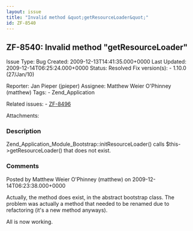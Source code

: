 ```yaml
---
layout: issue
title: "Invalid method &quot;getResourceLoader&quot;"
id: ZF-8540
---
```


ZF-8540: Invalid method "getResourceLoader"
-------------------------------------------

 Issue Type: Bug Created: 2009-12-13T14:41:35.000+0000 Last Updated: 2009-12-14T06:25:24.000+0000 Status: Resolved Fix version(s): - 1.10.0 (27/Jan/10)
 
 Reporter:  Jan Pieper (jpieper)  Assignee:  Matthew Weier O'Phinney (matthew)  Tags: - Zend\_Application
 
 Related issues: - [ZF-8496](/issues/browse/ZF-8496)
 
 Attachments: 
### Description

Zend\_Application\_Module\_Bootstrap::initResourceLoader() calls $this->getResourceLoader() that does not exist.

 

 

### Comments

Posted by Matthew Weier O'Phinney (matthew) on 2009-12-14T06:23:38.000+0000

Actually, the method does exist, in the abstract bootstrap class. The problem was actually a method that needed to be renamed due to refactoring (it's a new method anyways).

All is now working.

 

 